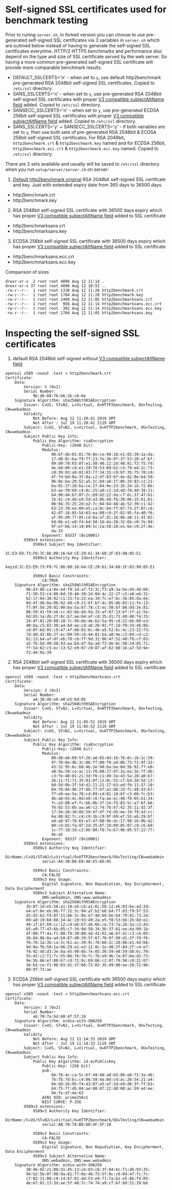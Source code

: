 # Self-signed SSL certificates used for benchmark testing

Prior to runing `server.sh`, in forked version you can choose to use pre-generated self-signed SSL certificates via 3 variables in `server.sh` which are outlined below instead of having to generate the self-signed SSL certificates everytime. HTTP/2 HTTPS benchmarks and performance also depend on the type and size of SSL certificate served by the web server. So having a more common pre-generated self-signed SSL certificate will provide more comparable benchmark results.

* DEFAULT_SSLCERTS='n' - when set to `y`, use default http2benchmark pre-generated RSA 2048bit self-signed SSL certificates. Copied to `/etc/ssl` directory.
* SANS_SSLCERTS='n' - when set to `y`, use pre-generated RSA 2048bit self-signed SSL certificates with proper [V3 compatible subjectAltName field](http://wiki.cacert.org/FAQ/subjectAltName) added. Copied to `/etc/ssl` directory.
* SANSECC_SSLCERTS='n' - when set to `y`, use pre-generated ECDSA 256bit self-signed SSL certificates with proper [V3 compatible subjectAltName field](http://wiki.cacert.org/FAQ/subjectAltName) added. Copied to `/etc/ssl` directory.
*  SANS_SSLCERTS='y' + SANSECC_SSLCERTS='y' - if both variables are set to `y`, then use both sets of pre-generated RSA 2048bit & ECDSA 256bit self-signed SSL certificates. For RSA 2048bit,` http2benchmark.crt` & `http2benchmark.key` named and for ECDSA 256bit, `http2benchmark.ecc.crt` & `http2benchmark.ecc.key` named. Copied to `/etc/ssl` directory.

There are 3 sets available and usually will be saved to `/etc/ssl` directory when you run `setup/server/server.sh` on server:

1. [Default http2benchmark original](https://github.com/http2benchmark/http2benchmark) RSA 2048bit self-signed SSL certifcate and key. Just with extended expiry date from 365 days to 36500 days.

* http2benchmark.crt
* http2benchmark.key

2. RSA 2048bit self-signed SSL certificate with 36500 days expiry which has proper [V3 compatible subjectAltName field](http://wiki.cacert.org/FAQ/subjectAltName) added to SSL certificate

* http2benchmarksans.crt
* http2benchmarksans.key

3. ECDSA 256bit self-signed SSL certificate with 36500 days expiry which has proper [V3 compatible subjectAltName field](http://wiki.cacert.org/FAQ/subjectAltName) added to SSL certificate

* http2benchmarksans.ecc.crt
* http2benchmarksans.ecc.key

Comparison of sizes

```
drwxr-xr-x  2 root root 4096 Aug 12 11:14 .
drwxr-xr-x 37 root root 4096 Aug 12 10:52 ..
-rw-r--r--  1 root root 1330 Aug 12 11:20 http2benchmark.crt
-rw-r--r--  1 root root 1704 Aug 12 11:20 http2benchmark.key
-rw-r--r--  1 root root 1489 Aug 12 11:05 http2benchmarksans.crt
-rw-r--r--  1 root root  956 Aug 12 11:14 http2benchmarksans.ecc.crt
-rw-r--r--  1 root root  302 Aug 12 11:14 http2benchmarksans.ecc.key
-rw-r--r--  1 root root 1704 Aug 12 11:05 http2benchmarksans.key
```

# Inspecting the self-signed SSL certificates

1. default RSA 2048bit self-signed without [V3 compatible subjectAltName field](http://wiki.cacert.org/FAQ/subjectAltName)

```
openssl x509 -noout -text < http2benchmark.crt                                                    
Certificate:
    Data:
        Version: 3 (0x2)
        Serial Number:
            9b:db:88:76:b6:2b:c6:6e
    Signature Algorithm: sha256WithRSAEncryption
        Issuer: C=US, ST=NJ, L=Virtual, O=HTTP2benchmark, OU=Testing, CN=webadmin
        Validity
            Not Before: Aug 12 11:20:41 2019 GMT
            Not After : Jul 19 11:20:41 2119 GMT
        Subject: C=US, ST=NJ, L=Virtual, O=HTTP2benchmark, OU=Testing, CN=webadmin
        Subject Public Key Info:
            Public Key Algorithm: rsaEncryption
                Public-Key: (2048 bit)
                Modulus:
                    00:bf:db:01:01:70:8e:ce:98:18:e1:83:39:1a:da:
                    17:d8:0c:ba:f9:ff:23:7e:3b:9f:37:53:20:af:bf:
                    89:d9:70:03:07:e1:50:48:12:2d:48:81:f3:f5:fd:
                    de:b8:09:c8:e1:29:78:53:89:b2:c4:79:e4:2c:73:
                    c0:39:93:a9:02:83:77:34:35:c9:bf:35:75:78:c0:
                    4f:fd:bd:0a:3f:8a:c2:df:83:6f:de:82:0e:64:59:
                    96:0e:ba:20:52:a5:2c:b8:a8:1f:0b:2d:83:c2:21:
                    ba:01:37:28:6a:ce:27:84:9e:23:2b:24:1b:72:8b:
                    b3:ae:f0:69:c4:8c:25:a8:c2:1d:4d:f8:4d:39:21:
                    b4:90:d4:b7:07:2c:b9:d2:22:da:c7:6c:37:47:61:
                    1b:41:c4:dd:e9:5d:a3:8b:48:fb:39:06:15:61:61:
                    00:94:35:25:2d:e2:7c:84:64:48:ab:52:39:c1:42:
                    63:23:70:ee:09:e5:ca:0c:84:ff:67:73:2f:07:c6:
                    42:87:16:85:54:63:ea:80:c9:2f:82:95:fa:d0:f6:
                    af:95:d9:77:05:cd:8a:af:d1:16:86:a0:11:d1:02:
                    6d:6b:e1:e8:f4:bd:58:16:da:28:32:6b:c0:7e:9d:
                    9f:e7:b6:14:18:89:5c:2a:58:28:e1:6e:c9:2f:4e:
                    da:33
                Exponent: 65537 (0x10001)
        X509v3 extensions:
            X509v3 Subject Key Identifier: 
                2C:E3:E9:73:F0:7C:86:00:16:64:CE:29:61:34:60:2F:83:98:05:E1
            X509v3 Authority Key Identifier: 
                keyid:2C:E3:E9:73:F0:7C:86:00:16:64:CE:29:61:34:60:2F:83:98:05:E1

            X509v3 Basic Constraints: 
                CA:TRUE
    Signature Algorithm: sha256WithRSAEncryption
         06:d3:86:ca:0e:ed:f0:1d:af:f2:3c:f3:a9:3a:be:d4:48:66:
         f1:50:53:c4:00:8d:19:46:38:2d:8d:4c:22:27:c5:a0:eb:31:
         b2:17:6e:36:92:c1:33:fa:22:ea:3d:fc:e7:bc:3b:85:da:de:
         0d:4f:d6:0a:0b:92:49:c9:21:6f:b7:4c:85:8b:83:11:fe:13:
         f7:0f:5d:20:02:90:6a:5a:67:78:c1:ec:50:b7:06:dd:3e:81:
         86:59:41:59:e6:cc:82:bb:d4:9a:33:af:67:13:bf:1f:a1:5e:
         bd:b5:1a:db:2f:8c:b7:ae:64:af:cd:35:d1:71:40:48:f4:35:
         24:4f:01:28:90:10:7c:94:bb:de:b2:5a:95:c6:22:6b:60:e3:
         40:ba:c5:82:30:a4:84:ae:cd:a6:26:91:ff:1d:f0:34:48:0b:
         c8:0f:6d:95:c9:47:4f:08:01:6c:46:e5:52:6c:4c:23:22:f3:
         7d:dd:d2:8b:2f:ec:09:59:c6:44:81:ba:a0:4e:c5:04:cd:c2:
         61:13:b4:af:df:eb:78:cb:ff:9d:32:96:4f:52:40:f8:cf:83:
         a5:f6:bd:49:50:43:aa:b4:d7:9a:ad:f3:de:6c:50:24:85:71:
         ff:54:62:c5:ec:13:52:e9:07:c0:87:af:62:b8:1b:a7:5d:9e:
         f2:44:0a:39
```

2. RSA 2048bit self-signed SSL certificate with 36500 days expiry which has proper [V3 compatible subjectAltName field](http://wiki.cacert.org/FAQ/subjectAltName) added to SSL certificate

```
openssl x509 -noout -text < http2benchmarksans.crt
Certificate:
    Data:
        Version: 3 (0x2)
        Serial Number:
            a4:38:d6:e0:48:e5:6d:05
    Signature Algorithm: sha256WithRSAEncryption
        Issuer: C=US, ST=NJ, L=Virtual, O=HTTP2benchmark, OU=Testing, CN=webadmin
        Validity
            Not Before: Aug 12 11:05:52 2019 GMT
            Not After : Jul 19 11:05:52 2119 GMT
        Subject: C=US, ST=NJ, L=Virtual, O=HTTP2benchmark, OU=Testing, CN=webadmin
        Subject Public Key Info:
            Public Key Algorithm: rsaEncryption
                Public-Key: (2048 bit)
                Modulus:
                    00:d8:e6:09:5f:26:a8:85:dd:1b:76:0c:1b:1c:59:
                    97:70:0e:4b:3c:06:ff:00:f0:ad:0b:73:71:9f:32:
                    43:32:95:6c:60:4b:2e:98:ba:be:6d:5b:92:f7:e0:
                    a0:9a:59:ce:ac:13:70:80:27:0f:2a:ea:3e:7f:db:
                    c3:fe:48:01:21:3d:f6:c1:d9:3a:43:5a:28:a0:67:
                    26:11:f1:71:35:01:0f:11:0c:55:c7:bd:3d:5d:13:
                    6d:5d:0b:37:5d:d2:21:21:17:b3:ed:fb:11:57:10:
                    84:f0:84:96:2f:0b:77:6f:a1:06:33:fc:d9:d3:67:
                    f7:e9:ee:5a:78:cd:09:cd:81:18:6f:c3:60:fc:b3:
                    4b:a8:65:4c:8d:e8:c6:fa:ae:ec:48:f0:65:61:34:
                    fc:a3:80:ef:fc:bb:9b:3f:24:f5:83:5c:a7:6f:b6:
                    f6:02:53:6b:aa:a6:c2:74:7b:67:42:35:11:d2:3f:
                    17:5b:28:30:8b:59:4f:df:fd:d5:ee:19:f9:43:cc:
                    6a:80:82:fc:c4:c9:1b:c9:9f:69:e7:55:eb:29:bf:
                    ed:a0:97:70:65:e7:47:00:9b:dc:17:90:16:0b:42:
                    80:c4:b5:fa:97:2d:35:8f:29:09:85:07:c9:c6:60:
                    1c:77:18:3d:c2:8b:88:f8:7e:67:9b:05:57:22:77:
                    9e:a5
                Exponent: 65537 (0x10001)
        X509v3 extensions:
            X509v3 Authority Key Identifier: 
                DirName:/C=US/ST=NJ/L=Virtual/O=HTTP2benchmark/OU=Testing/CN=webadmin
                serial:A4:38:D6:E0:48:E5:6D:05

            X509v3 Basic Constraints: 
                CA:FALSE
            X509v3 Key Usage: 
                Digital Signature, Non Repudiation, Key Encipherment, Data Encipherment
            X509v3 Subject Alternative Name: 
                DNS:webadmin, DNS:www.webadmin
    Signature Algorithm: sha256WithRSAEncryption
         1b:07:1d:e5:58:a1:10:a5:cb:a1:6c:58:12:eb:03:6e:ad:2d:
         e4:e7:8e:eb:8b:f7:32:3c:94:a7:b2:b8:b4:f7:d3:f9:57:53:
         d2:d2:62:f4:8f:51:66:3c:8e:e7:4d:69:be:b4:79:41:73:24:
         89:a8:19:b8:08:34:4c:19:93:49:2a:e5:f8:53:bb:2b:8d:e1:
         49:1f:b7:69:cc:12:c4:eb:b7:4b:6b:ce:73:7a:2b:3a:c2:43:
         b5:a9:77:43:6b:05:c7:34:9d:58:34:3b:37:b1:ee:da:09:1b:
         df:09:ff:da:f1:80:f8:30:80:dd:41:62:a6:67:41:c3:c6:05:
         26:84:86:8a:a4:b9:87:d8:39:5f:67:78:9f:99:d1:3f:f8:f6:
         f6:76:1a:3b:ca:3c:61:ac:39:9c:76:68:2c:26:8b:e1:4d:b6:
         9d:0a:fb:50:1a:66:29:a1:e2:12:0c:1e:d0:2f:84:2f:c4:e7:
         f4:92:dd:d3:3e:8a:e5:90:6b:7e:05:30:59:e8:59:d8:6c:79:
         55:42:c2:f1:fc:55:86:76:7b:fc:7b:e9:9b:7a:87:0a:d2:73:
         9e:5b:66:ef:80:67:cd:f2:9c:b9:66:c2:0f:f0:56:c0:31:07:
         16:b2:ce:f1:96:03:d1:37:66:72:02:35:d9:00:ee:28:72:96:
         09:9f:73:ae
```

3. ECDSA 256bit self-signed SSL certificate with 36500 days expiry which has proper [V3 compatible subjectAltName field](http://wiki.cacert.org/FAQ/subjectAltName) added to SSL certificate

```
openssl x509 -noout -text < http2benchmarksans.ecc.crt
Certificate:
    Data:
        Version: 3 (0x2)
        Serial Number:
            ab:70:7a:bd:60:4f:5f:18
    Signature Algorithm: ecdsa-with-SHA256
        Issuer: C=US, ST=NJ, L=Virtual, O=HTTP2benchmark, OU=Testing, CN=webadmin
        Validity
            Not Before: Aug 12 11:14:33 2019 GMT
            Not After : Jul 19 11:14:33 2119 GMT
        Subject: C=US, ST=NJ, L=Virtual, O=HTTP2benchmark, OU=Testing, CN=webadmin
        Subject Public Key Info:
            Public Key Algorithm: id-ecPublicKey
                Public-Key: (256 bit)
                pub: 
                    04:f8:4c:ca:5c:6f:49:40:a8:b5:89:e0:72:3a:d6:
                    7b:fb:7d:bc:c4:86:58:4a:0d:cd:ac:20:54:21:a4:
                    04:dd:2b:95:f4:d3:07:a5:af:2d:e9:d6:3f:ff:63:
                    64:f5:ff:db:84:ae:00:07:22:d8:60:ac:59:ed:ee:
                    94:fe:d7:4e:63
                ASN1 OID: prime256v1
                NIST CURVE: P-256
        X509v3 extensions:
            X509v3 Authority Key Identifier: 
                DirName:/C=US/ST=NJ/L=Virtual/O=HTTP2benchmark/OU=Testing/CN=webadmin
                serial:AB:70:7A:BD:60:4F:5F:18

            X509v3 Basic Constraints: 
                CA:FALSE
            X509v3 Key Usage: 
                Digital Signature, Non Repudiation, Key Encipherment, Data Encipherment
            X509v3 Subject Alternative Name: 
                DNS:webadmin, DNS:www.webadmin
    Signature Algorithm: ecdsa-with-SHA256
         30:46:02:21:00:d1:45:13:cb:83:c6:3f:84:6c:f1:d6:93:35:
         94:b2:5b:0f:98:9a:81:f7:0e:4b:73:5f:0c:c6:04:47:fc:7c:
         c7:02:21:00:c0:14:67:81:4d:53:e9:71:7a:b1:e5:8b:f4:05:
         4b:67:01:13:3d:ae:5f:48:7c:74:74:a9:cf:67:0d:31:19:b6
```